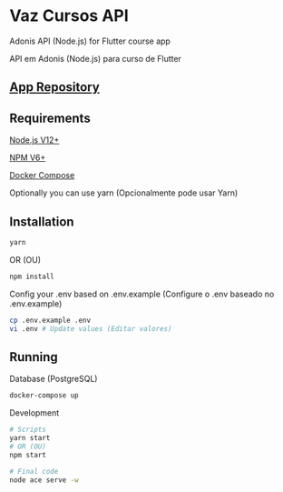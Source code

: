 # Vaz Cursos API

Adonis API (Node.js) for Flutter course app

API em Adonis (Node.js) para curso de Flutter

## [App Repository](https://github.com/vazgabriel/vaz-cursos)

## Requirements

[Node.js V12+](https://nodejs.org/)

[NPM V6+](https://www.npmjs.com/)

[Docker Compose](https://docs.docker.com/compose/)

Optionally you can use yarn (Opcionalmente pode usar Yarn)

## Installation

```bash
yarn
```

OR (OU)

```bash
npm install
```

Config your .env based on .env.example (Configure o .env baseado no .env.example)

```bash
cp .env.example .env
vi .env # Update values (Editar valores)
```

## Running

Database (PostgreSQL)

```bash
docker-compose up
```

Development

```bash
# Scripts
yarn start
# OR (OU)
npm start

# Final code
node ace serve -w
```
